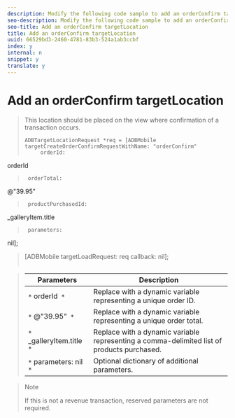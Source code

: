 ```yaml
---
description: Modify the following code sample to add an orderConfirm targetLocation to your mobile app.
seo-description: Modify the following code sample to add an orderConfirm targetLocation to your mobile app.
seo-title: Add an orderConfirm targetLocation
title: Add an orderConfirm targetLocation
uuid: 66529bd3-2460-4781-83b3-524a1ab3ccbf
index: y
internal: n
snippet: y
translate: y
---
```


# Add an orderConfirm targetLocation


>This location should be placed on the view where confirmation of a transaction occurs.
>
>```
>ADBTargetLocationRequest *req = [ADBMobile targetCreateOrderConfirmRequestWithName: "orderConfirm" 
>      orderId:  
<span class="varname"> orderId </span> 
>      orderTotal:  
<span class="varname"> @"39.95" </span> 
>      productPurchasedId:  
<span class="varname"> _galleryItem.title </span> 
>      parameters:  
<span class="varname"> nil]; </span> 
>[ADBMobile targetLoadRequest: req callback: nil];
>```



>|  Parameters  | Description  |
>|---|---|
>|  ` * ` orderId` *`  | Replace with a dynamic variable representing a unique order ID.  |
>|  ` * ` @"39.95"` *`  | Replace with a dynamic variable representing a unique order total.  |
>|  ` * ` _galleryItem.title` *`  | Replace with a dynamic variable representing a comma-delimited list of products purchased.  |
>|  ` * ` parameters: nil` *`  | Optional dictionary of additional parameters.  |


>>[!NOTE]
>>
>>If this is not a revenue transaction, reserved parameters are not required.
>

